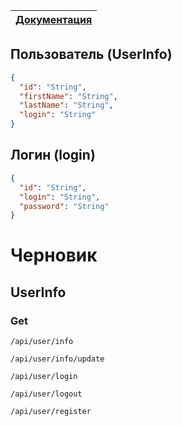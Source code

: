 | [Документация](../readme.md) |
|---|

## Пользователь (UserInfo)

```json
{
  "id": "String",
  "firstName": "String",
  "lastName": "String",
  "login": "String"
}
```

## Логин (login)

```json
{
  "id": "String",
  "login": "String",
  "password": "String"
}
```


# Черновик
## UserInfo
### Get
```
/api/user/info
```

```
/api/user/info/update
```

```
/api/user/login
```

```
/api/user/logout
```

```
/api/user/register
```
